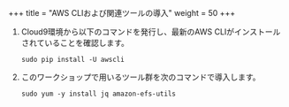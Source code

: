 +++
title = "AWS CLIおよび関連ツールの導入"
weight = 50
+++

1. Cloud9環境から以下のコマンドを発行し、最新のAWS CLIがインストールされていることを確認します。

	```
	sudo pip install -U awscli
	```
	
1. このワークショップで用いるツール群を次のコマンドで導入します。

	```
	sudo yum -y install jq amazon-efs-utils
	```